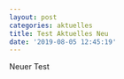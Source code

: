 ```yaml
---
layout: post
categories: aktuelles
title: Test Aktuelles Neu
date: '2019-08-05 12:45:19'
---
```

Neuer Test

